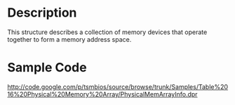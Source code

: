 # Description #
This structure describes a collection of memory devices that operate together to form a memory address space.


# Sample Code #

http://code.google.com/p/tsmbios/source/browse/trunk/Samples/Table%2016%20Physical%20Memory%20Array/PhysicalMemArrayInfo.dpr